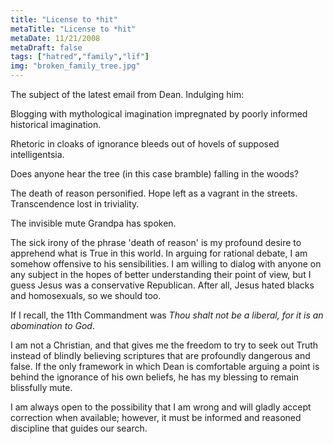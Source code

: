 ```yaml
---
title: "License to *hit"
metaTitle: "License to *hit"
metaDate: 11/21/2008
metaDraft: false
tags: ["hatred","family","lïf"]
img: "broken_family_tree.jpg"
---
```


The subject of the latest email from Dean. Indulging him:

Blogging with mythological imagination impregnated by poorly informed historical imagination.

Rhetoric in cloaks of ignorance bleeds out of hovels of supposed intelligentsia.

Does anyone hear the tree (in this case bramble) falling in the woods?

The death of reason personified. Hope left as a vagrant in the streets. Transcendence lost in triviality.

The invisible mute Grandpa has spoken.

The sick irony of the phrase 'death of reason' is my profound desire to apprehend what is True in this world. In arguing for rational debate, I am somehow offensive to his sensibilities. I am willing to dialog with anyone on any subject in the hopes of better understanding their point of view, but I guess Jesus was a conservative Republican. After all, Jesus hated blacks and homosexuals, so we should too.

If I recall, the 11th Commandment was _Thou shalt not be a liberal, for it is an abomination to God_.

I am not a Christian, and that gives me the freedom to try to seek out Truth instead of blindly believing scriptures that are profoundly dangerous and false. If the only framework in which Dean is comfortable arguing a point is behind the ignorance of his own beliefs, he has my blessing to remain blissfully mute.

I am always open to the possibility that I am wrong and will gladly accept correction when available; however, it must be informed and reasoned discipline that guides our search.
